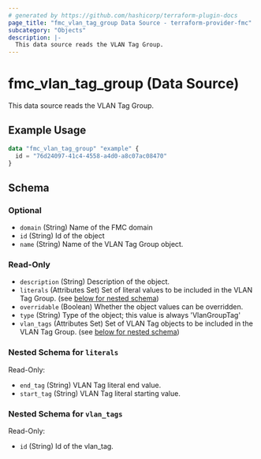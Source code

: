 ```yaml
---
# generated by https://github.com/hashicorp/terraform-plugin-docs
page_title: "fmc_vlan_tag_group Data Source - terraform-provider-fmc"
subcategory: "Objects"
description: |-
  This data source reads the VLAN Tag Group.
---
```


# fmc_vlan_tag_group (Data Source)

This data source reads the VLAN Tag Group.

## Example Usage

```terraform
data "fmc_vlan_tag_group" "example" {
  id = "76d24097-41c4-4558-a4d0-a8c07ac08470"
}
```

<!-- schema generated by tfplugindocs -->
## Schema

### Optional

- `domain` (String) Name of the FMC domain
- `id` (String) Id of the object
- `name` (String) Name of the VLAN Tag Group object.

### Read-Only

- `description` (String) Description of the object.
- `literals` (Attributes Set) Set of literal values to be included in the VLAN Tag Group. (see [below for nested schema](#nestedatt--literals))
- `overridable` (Boolean) Whether the object values can be overridden.
- `type` (String) Type of the object; this value is always 'VlanGroupTag'
- `vlan_tags` (Attributes Set) Set of VLAN Tag objects to be included in the VLAN Tag Group. (see [below for nested schema](#nestedatt--vlan_tags))

<a id="nestedatt--literals"></a>
### Nested Schema for `literals`

Read-Only:

- `end_tag` (String) VLAN Tag literal end value.
- `start_tag` (String) VLAN Tag literal starting value.


<a id="nestedatt--vlan_tags"></a>
### Nested Schema for `vlan_tags`

Read-Only:

- `id` (String) Id of the vlan_tag.
